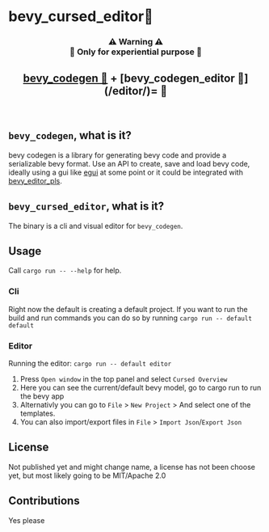 # bevy_cursed_editor👻

<div align="center">
<h3>⚠ Warning ⚠<br>
🚧 Only for experiential purpose 🚧</h3>

<h2><a href="/codegen/">bevy_codegen 🚧</a> + [bevy_codegen_editor 📝](/editor/)= 👻</h2>
</div></br>

## 

## `bevy_codegen`, what is it?

bevy codegen is a library for generating bevy code and provide a serializable bevy format.
Use an API to create, save and load bevy code, ideally using a gui like [egui](https://github.com/emilk/egui) at some point or it could be integrated with [bevy_editor_pls](https://github.com/jakobhellermann/bevy_editor_pls).

## `bevy_cursed_editor`, what is it?
The binary is a cli and visual editor for `bevy_codegen`.

## Usage

Call `cargo run -- --help` for help.

### Cli

Right now the default is creating a default project.
If you want to run the build and run commands you can 
do so by running `cargo run -- default default`

### Editor

Running the editor: `cargo run -- default editor`

1. Press `Open window` in the top panel and select `Cursed Overview`
2. Here you can see the current/default bevy model, go to cargo run to run the bevy app
3. Alternativly you can go to `File` > `New Project` > And select one of the templates.
4. You can also import/export files in `File` > `Import Json`/`Export Json`

## License
Not published yet and might change name, a license has not been choose yet, but most likely going  to be MIT/Apache 2.0

## Contributions
Yes please